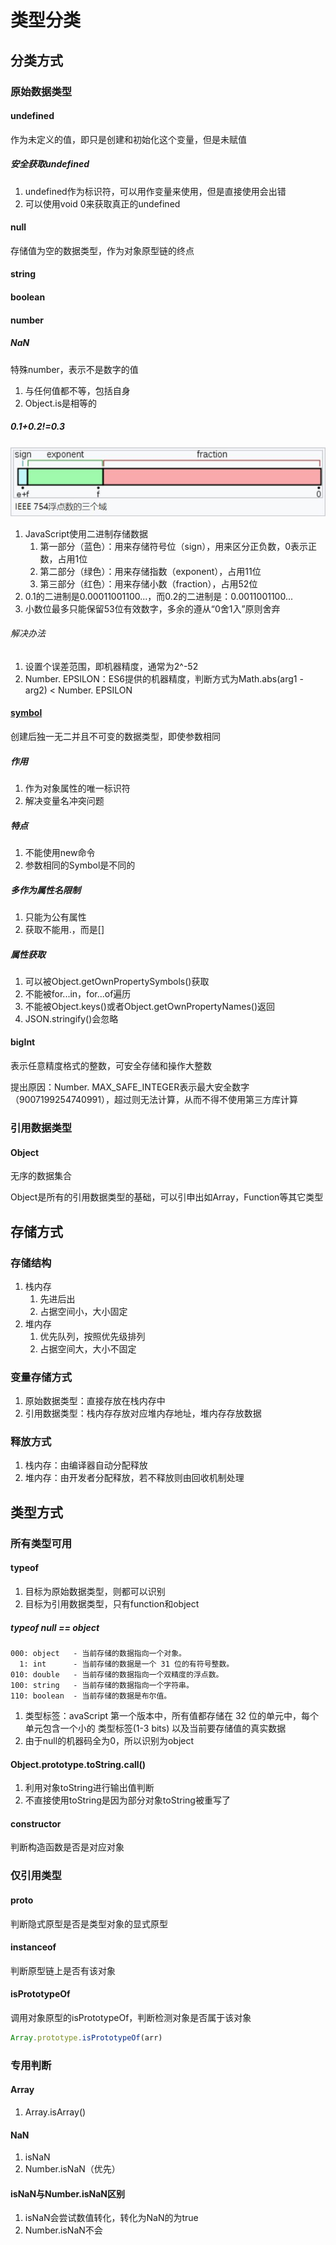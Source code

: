 # 类型分类

## 分类方式

### 原始数据类型

#### undefined

作为未定义的值，即只是创建和初始化这个变量，但是未赋值

##### 安全获取undefined

1. undefined作为标识符，可以用作变量来使用，但是直接使用会出错
2. 可以使用void 0来获取真正的undefined

#### null

存储值为空的数据类型，作为对象原型链的终点

#### string

#### boolean

#### number

##### NaN

特殊number，表示不是数字的值

1. 与任何值都不等，包括自身
2. Object.is是相等的

##### 0.1+0.2!=0.3

![浮点数存储](assets/01-浮点数存储.png)

1. JavaScript使用二进制存储数据
   1. 第一部分（蓝色）：用来存储符号位（sign），用来区分正负数，0表示正数，占用1位
   2. 第二部分（绿色）：用来存储指数（exponent），占用11位
   3. 第三部分（红色）：用来存储小数（fraction），占用52位
2. 0.1的二进制是0.00011001100...，而0.2的二进制是：0.0011001100...
3. 小数位最多只能保留53位有效数字，多余的遵从“0舍1入”原则舍弃

###### 解决办法

1. 设置个误差范围，即机器精度，通常为2^-52
2. Number. EPSILON：ES6提供的机器精度，判断方式为Math.abs(arg1 - arg2) < Number. EPSILON

#### [symbol](https://www.zhangxinxu.com/wordpress/2018/04/known-es6-symbol-function/)

创建后独一无二并且不可变的数据类型，即使参数相同

##### 作用

1. 作为对象属性的唯一标识符
2. 解决变量名冲突问题

##### 特点

1. 不能使用new命令
2. 参数相同的Symbol是不同的

##### 多作为属性名限制

1. 只能为公有属性
2. 获取不能用.，而是[]

##### 属性获取

1. 可以被Object.getOwnPropertySymbols()获取
2. 不能被for...in，for...of遍历
3. 不能被Object.keys()或者Object.getOwnPropertyNames()返回
4. JSON.stringify()会忽略

#### bigInt

表示任意精度格式的整数，可安全存储和操作大整数

提出原因：Number. MAX_SAFE_INTEGER表示最⼤安全数字（9007199254740991），超过则无法计算，从而不得不使用第三方库计算

### 引用数据类型

#### Object

无序的数据集合

Object是所有的引用数据类型的基础，可以引申出如Array，Function等其它类型

## 存储方式

### 存储结构

1. 栈内存
   1. 先进后出
   2. 占据空间小，大小固定
2. 堆内存
   1. 优先队列，按照优先级排列
   2. 占据空间大，大小不固定

### 变量存储方式

1. 原始数据类型：直接存放在栈内存中
2. 引用数据类型：栈内存存放对应堆内存地址，堆内存存放数据

### 释放方式

1. 栈内存：由编译器自动分配释放
2. 堆内存：由开发者分配释放，若不释放则由回收机制处理

## 类型方式

### 所有类型可用

#### typeof

1. 目标为原始数据类型，则都可以识别
2. 目标为引用数据类型，只有function和object

##### typeof null == object

```
000: object   - 当前存储的数据指向一个对象。
  1: int      - 当前存储的数据是一个 31 位的有符号整数。
010: double   - 当前存储的数据指向一个双精度的浮点数。
100: string   - 当前存储的数据指向一个字符串。
110: boolean  - 当前存储的数据是布尔值。
```

1. 类型标签：avaScript 第一个版本中，所有值都存储在 32 位的单元中，每个单元包含一个小的 类型标签(1-3 bits) 以及当前要存储值的真实数据
2. 由于null的机器码全为0，所以识别为object

#### Object.prototype.toString.call()

1. 利用对象toString进行输出值判断
2. 不直接使用toString是因为部分对象toString被重写了

#### constructor

判断构造函数是否是对应对象

### 仅引用类型

#### __proto__

判断隐式原型是否是类型对象的显式原型

#### instanceof

判断原型链上是否有该对象

#### isPrototypeOf

调用对象原型的isPrototypeOf，判断检测对象是否属于该对象

```js
Array.prototype.isPrototypeOf(arr)
```

### 专用判断

#### Array

1. Array.isArray()

#### NaN

1. isNaN
2. Number.isNaN（优先）

#### isNaN与Number.isNaN区别

1. isNaN会尝试数值转化，转化为NaN的为true
2. Number.isNaN不会
